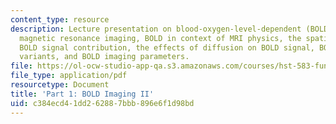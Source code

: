 ```yaml
---
content_type: resource
description: Lecture presentation on blood-oxygen-level-dependent (BOLD) functional
  magnetic resonance imaging, BOLD in context of MRI physics, the spatial origin of
  BOLD signal contribution, the effects of diffusion on BOLD signal, BOLD sequence
  variants, and BOLD imaging parameters.
file: https://ol-ocw-studio-app-qa.s3.amazonaws.com/courses/hst-583-functional-magnetic-resonance-imaging-data-acquisition-and-analysis-fall-2008/c384ecd41dd262887bbb896e6f1d98bd_1022_bol_physl4.pdf
file_type: application/pdf
resourcetype: Document
title: 'Part 1: BOLD Imaging II'
uid: c384ecd4-1dd2-6288-7bbb-896e6f1d98bd
---
```

